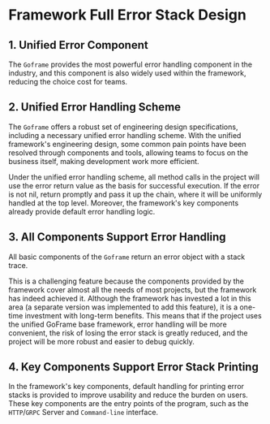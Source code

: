 # Framework Full Error Stack Design

## 1. Unified Error Component

The `Goframe` provides the most powerful error handling component in the industry, and this component is also widely used within the framework, reducing the choice cost for teams.

## 2. Unified Error Handling Scheme

The `Goframe` offers a robust set of engineering design specifications, including a necessary unified error handling scheme. With the unified framework's engineering design, some common pain points have been resolved through components and tools, allowing teams to focus on the business itself, making development work more efficient.

Under the unified error handling scheme, all method calls in the project will use the error return value as the basis for successful execution. If the error is not nil, return promptly and pass it up the chain, where it will be uniformly handled at the top level. Moreover, the framework's key components already provide default error handling logic.

## 3. All Components Support Error Handling

All basic components of the `Goframe` return an error object with a stack trace.

This is a challenging feature because the components provided by the framework cover almost all the needs of most projects, but the framework has indeed achieved it. Although the framework has invested a lot in this area (a separate version was implemented to add this feature), it is a one-time investment with long-term benefits. This means that if the project uses the unified GoFrame base framework, error handling will be more convenient, the risk of losing the error stack is greatly reduced, and the project will be more robust and easier to debug quickly.

## 4. Key Components Support Error Stack Printing

In the framework's key components, default handling for printing error stacks is provided to improve usability and reduce the burden on users. These key components are the entry points of the program, such as the `HTTP`/`GRPC` Server and `Command-line` interface.
